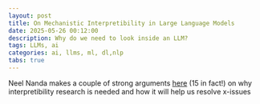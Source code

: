 ```yaml
---
layout: post
title: On Mechanistic Interpretibility in Large Language Models
date: 2025-05-26 00:12:00
description: Why do we need to look inside an LLM? 
tags: LLMs, ai
categories: ai, llms, ml, dl,nlp
tabs: true
---
```





Neel Nanda makes a couple of strong arguments [here](https://www.lesswrong.com/posts/uK6sQCNMw8WKzJeCQ/a-longlist-of-theories-of-impact-for-interpretability) (15 in fact!) on why interpretibility research is needed and how it will help us resolve x-issues

